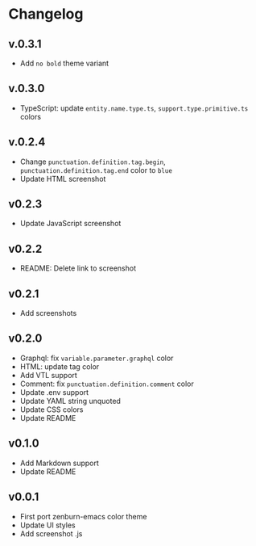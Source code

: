 # Changelog

## v.0.3.1

- Add `no bold` theme variant

## v.0.3.0

- TypeScript: update `entity.name.type.ts`, `support.type.primitive.ts` colors

## v.0.2.4

- Change `punctuation.definition.tag.begin`, `punctuation.definition.tag.end` color to `blue`
- Update HTML screenshot

## v0.2.3

- Update JavaScript screenshot

## v0.2.2

- README: Delete link to screenshot

## v0.2.1

- Add screenshots

## v0.2.0

- Graphql: fix `variable.parameter.graphql` color
- HTML: update tag color
- Add VTL support
- Comment: fix `punctuation.definition.comment` color
- Update .env support
- Update YAML string unquoted
- Update CSS colors
- Update README

## v0.1.0

- Add Markdown support
- Update README

## v0.0.1

- First port zenburn-emacs color theme
- Update UI styles
- Add screenshot .js
